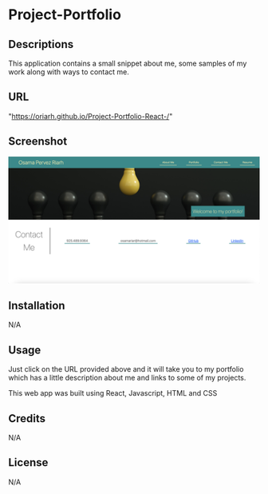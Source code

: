 # Project-Portfolio

## Descriptions 
This application contains a small snippet about me, some samples of my work along with ways to contact me. 

## URL
"https://oriarh.github.io/Project-Portfolio-React-/"

## Screenshot
!["Image Screenshot"](./public/images/mainPageScreenshot.png)

## Installation
N/A

## Usage
Just click on the URL provided above and it will take you to my portfolio which has a little description about me and links to some of my projects.

This web app was built using React, Javascript, HTML and CSS

## Credits
N/A

## License
N/A
